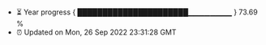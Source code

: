 - ⏳ Year progress { ██████████████████████▁▁▁▁▁▁▁▁ } 73.69 %
- ⏰ Updated on Mon, 26 Sep 2022 23:31:28 GMT

